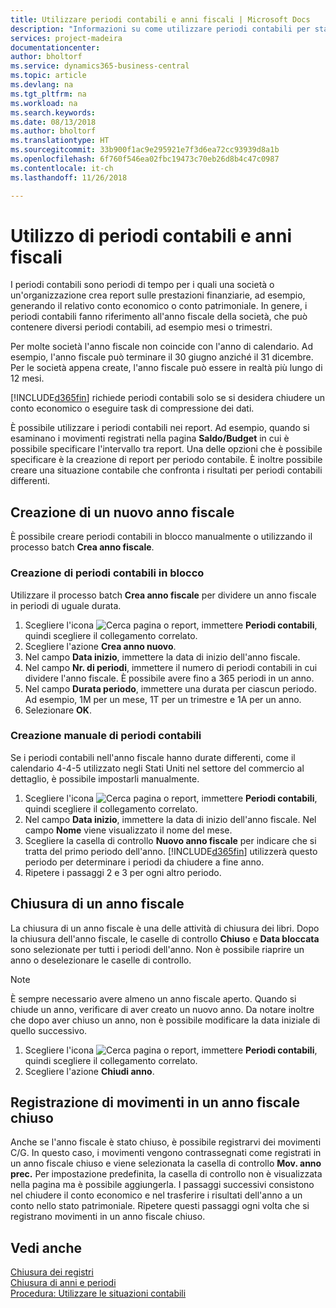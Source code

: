 ```yaml
---
title: Utilizzare periodi contabili e anni fiscali | Microsoft Docs
description: "Informazioni su come utilizzare periodi contabili per stabilire quando la società genera report sulle prestazioni finanziarie."
services: project-madeira
documentationcenter: 
author: bholtorf
ms.service: dynamics365-business-central
ms.topic: article
ms.devlang: na
ms.tgt_pltfrm: na
ms.workload: na
ms.search.keywords: 
ms.date: 08/13/2018
ms.author: bholtorf
ms.translationtype: HT
ms.sourcegitcommit: 33b900f1ac9e295921e7f3d6ea72cc93939d8a1b
ms.openlocfilehash: 6f760f546ea02fbc19473c70eb26d8b4c47c0987
ms.contentlocale: it-ch
ms.lasthandoff: 11/26/2018

---
```

# <a name="working-with-accounting-periods-and-fiscal-years"></a>Utilizzo di periodi contabili e anni fiscali
I periodi contabili sono periodi di tempo per i quali una società o un'organizzazione crea report sulle prestazioni finanziarie, ad esempio, generando il relativo conto economico o conto patrimoniale. In genere, i periodi contabili fanno riferimento all'anno fiscale della società, che può contenere diversi periodi contabili, ad esempio mesi o trimestri.

Per molte società l'anno fiscale non coincide con l'anno di calendario. Ad esempio, l'anno fiscale può terminare il 30 giugno anziché il 31 dicembre. Per le società appena create, l'anno fiscale può essere in realtà più lungo di 12 mesi. 

[!INCLUDE[d365fin](includes/d365fin_md.md)] richiede periodi contabili solo se si desidera chiudere un conto economico o eseguire task di compressione dei dati. 

È possibile utilizzare i periodi contabili nei report. Ad esempio, quando si esaminano i movimenti registrati nella pagina **Saldo/Budget** in cui è possibile specificare l'intervallo tra report. Una delle opzioni che è possibile specificare è la creazione di report per periodo contabile. È inoltre possibile creare una situazione contabile che confronta i risultati per periodi contabili differenti.

## <a name="creating-a-new-fiscal-year"></a>Creazione di un nuovo anno fiscale
È possibile creare periodi contabili in blocco manualmente o utilizzando il processo batch **Crea anno fiscale**.

### <a name="how-to-create-accounting-periods-in-bulk"></a>Creazione di periodi contabili in blocco
Utilizzare il processo batch **Crea anno fiscale** per dividere un anno fiscale in periodi di uguale durata.  

1. Scegliere l'icona ![Cerca pagina o report](media/ui-search/search_small.png "icona Cerca pagina o report"), immettere **Periodi contabili**, quindi scegliere il collegamento correlato.  
2. Scegliere l'azione **Crea anno nuovo**.  <!--What about the Scheduling option? Should we mention that? There's also the Report Output Type field...-->
3. Nel campo **Data inizio**, immettere la data di inizio dell'anno fiscale.  
4. Nel campo **Nr. di periodi**, immettere il numero di periodi contabili in cui dividere l'anno fiscale. È possibile avere fino a 365 periodi in un anno.  
5. Nel campo **Durata periodo**, immettere una durata per ciascun periodo. Ad esempio, 1M per un mese, 1T per un trimestre e 1A per un anno.  
6. Selezionare **OK**.  

### <a name="how-to-create-accounting-periods-manually"></a>Creazione manuale di periodi contabili
Se i periodi contabili nell'anno fiscale hanno durate differenti, come il calendario 4-4-5 utilizzato negli Stati Uniti nel settore del commercio al dettaglio, è possibile impostarli manualmente.  
  
1. Scegliere l'icona ![Cerca pagina o report](media/ui-search/search_small.png "icona Cerca pagina o report"), immettere **Periodi contabili**, quindi scegliere il collegamento correlato.  
2. Nel campo **Data inizio**, immettere la data di inizio dell'anno fiscale. Nel campo **Nome** viene visualizzato il nome del mese.  
3. Scegliere la casella di controllo **Nuovo anno fiscale** per indicare che si tratta del primo periodo dell'anno. [!INCLUDE[d365fin](includes/d365fin_md.md)] utilizzerà questo periodo per determinare i periodi da chiudere a fine anno.
4. Ripetere i passaggi 2 e 3 per ogni altro periodo.  

## <a name="closing-a-fiscal-year"></a>Chiusura di un anno fiscale
La chiusura di un anno fiscale è una delle attività di chiusura dei libri. Dopo la chiusura dell'anno fiscale, le caselle di controllo **Chiuso** e **Data bloccata** sono selezionate per tutti i periodi dell'anno. Non è possibile riaprire un anno o deselezionare le caselle di controllo.

> [!NOTE]  
>  È sempre necessario avere almeno un anno fiscale aperto. Quando si chiude un anno, verificare di aver creato un nuovo anno. Da notare inoltre che dopo aver chiuso un anno, non è possibile modificare la data iniziale di quello successivo.

1. Scegliere l'icona ![Cerca pagina o report](media/ui-search/search_small.png "icona Cerca pagina o report"), immettere **Periodi contabili**, quindi scegliere il collegamento correlato.  
2. Scegliere l'azione **Chiudi anno**.  

## <a name="posting-entries-to-a-closed-fiscal-year"></a>Registrazione di movimenti in un anno fiscale chiuso
Anche se l'anno fiscale è stato chiuso, è possibile registrarvi dei movimenti C/G. In questo caso, i movimenti vengono contrassegnati come registrati in un anno fiscale chiuso e viene selezionata la casella di controllo **Mov. anno prec.** Per impostazione predefinita, la casella di controllo non è visualizzata nella pagina ma è possibile aggiungerla. I passaggi successivi consistono nel chiudere il conto economico e nel trasferire i risultati dell'anno a un conto nello stato patrimoniale. Ripetere questi passaggi ogni volta che si registrano movimenti in un anno fiscale chiuso.

## <a name="see-also"></a>Vedi anche
[Chiusura dei registri](year-close-books.md)  
[Chiusura di anni e periodi](year-close-years-periods.md)  
[Procedura: Utilizzare le situazioni contabili](bi-how-work-account-schedule.md)  
  






